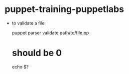 puppet-training-puppetlabs
==========================

* to validate a file

    puppet parser validate path/to/file.pp
    # should be 0
    echo $?

